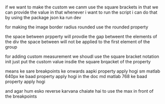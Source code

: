 if we want to make the custom we canm use the square brackets in that we can provide the value in that 
whenever i want to run the script i can do that by using the package json ka run dev 

for making the image border radius rounded use the rounded property  

the space between prpperty will provdie the gap betweent the elements of the div 
the space between will not be applied to the first element of the group 

for adding custom measurement we shoudl use the square bracket notation init 
just put the custom value insdie the square brqacket of the property 

<!-- for the responsiveness we should use the breakpoints in the css  -->

means ke sare breakpoints ke onwards aapki property apply hogi 
sm matlab 640px ke baad property apply hogi in the doc 
md matlab 768 ke baad property apply hogi 

and agar hum esko reverse karvana chaiate hai to use the max in front of the breakpoints 




































